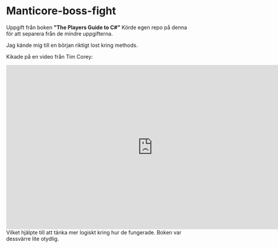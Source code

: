 # Manticore-boss-fight
Uppgift från boken <b>"The Players Guide to C#"</b>
Körde egen repo på denna för att  separera från de mindre uppgifterna.

Jag kände mig till en början riktigt lost kring methods.

Kikade på en video från Tim Corey:
<iframe width="787" height="443" src="https://www.youtube.com/embed/-9b8NRqjUFM?list=PLLWMQd6PeGY2GVsQZ-u3DPXqwwKW8MkiP" title="Top 10 C# Best Practices" frameborder="0" allow="accelerometer; autoplay; clipboard-write; encrypted-media; gyroscope; picture-in-picture" allowfullscreen></iframe>
Vilket hjälpte till att tänka mer logiskt kring hur de fungerade.
Boken var dessvärre lite otydlig.
